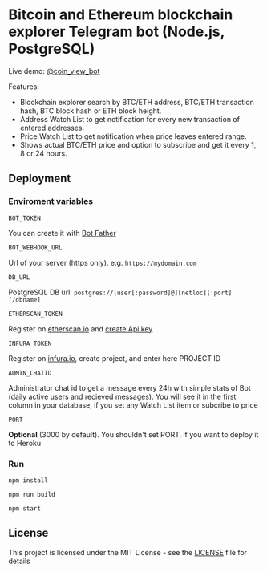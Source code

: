 # Bitcoin and Ethereum blockchain explorer Telegram bot (Node.js, PostgreSQL)

Live demo: [@coin_view_bot](https://t.me/coin_view_bot)

Features:
* Blockchain explorer search by BTC/ETH address, BTC/ETH transaction hash, BTC block hash or ETH block height.
* Address Watch List to get notification for every new transaction of entered addresses.
* Price Watch List to get notification when price leaves entered range.
* Shows actual BTC/ETH price and option to subscribe and get it every 1, 8 or 24 hours.

## Deployment

### Enviroment variables

```
BOT_TOKEN
```

You can create it with [Bot Father](https://core.telegram.org/bots#6-botfather)

```
BOT_WEBHOOK_URL
```

Url of your server (https only). e.g. ```https://mydomain.com```

```
DB_URL
```

PostgreSQL DB url: ```postgres://[user[:password]@][netloc][:port][/dbname]```

```
ETHERSCAN_TOKEN
```

Register on [etherscan.io](https://etherscan.io) and [create Api key](https://etherscan.io/myapikey)

```
INFURA_TOKEN
```

Register on [infura.io](https://infura.io), create project, and enter here PROJECT ID

```
ADMIN_CHATID
```

Administrator chat id to get a message every 24h with simple stats of Bot (daily active users and recieved messages). You will see it in the first column in your database, if you set any Watch List item or subcribe to price

```
PORT
```

**Optional** (3000 by default). You shouldn't set PORT, if you want to deploy it to Heroku

### Run

```
npm install
```

```
npm run build
```

```
npm start
```

## License

This project is licensed under the MIT License - see the [LICENSE](LICENSE) file for details